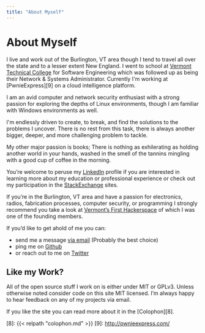 ```yaml
---
title: "About Myself"
---
```


# About Myself

I live and work out of the Burlington, VT area though I tend to travel all over
the state and to a lesser extent New England. I went to school at [Vermont
Technical College][1] for Software Engineering which was followed up as being
their Network & Systems Administrator. Currently I'm working at
[PwnieExpress][9] on a cloud intelligence platform.

I am an avid computer and network security enthusiast with a strong passion for
exploring the depths of Linux environments, though I am familiar with Windows
environments as well.

I'm endlessly driven to create, to break, and find the solutions to the
problems I uncover. There is no rest from this task, there is always another
bigger, deeper, and more challenging problem to tackle.

My other major passion is books; There is nothing as exhilerating as holding
another world in your hands, washed in the smell of the tannins mingling with a
good cup of coffee in the morning.

You’re welcome to peruse my [LinkedIn][2] profile if you are interested in
learning more about my education or professional experience or check out my
participation in the [StackExchange][3] sites.

If you’re in the Burlington, VT area and have a passion for electronics,
radios, fabrication processes, computer security, or programming I strongly
recommend you take a look at [Vermont’s First Hackerspace][4] of which I was
one of the founding members.

If you’d like to get ahold of me you can:

* send me a message [via email][5] (Probably the best choice)
* ping me on [Github][6]
* or reach out to me on [Twitter][7]

## Like my Work?

All of the open source stuff I work on is either under MIT or GPLv3. Unless
otherwise noted consider code on this site MIT licensed. I’m always happy to
hear feedback on any of my projects via email.

If you like the site you can read more about it in the [Colophon][8].

[1]: http://www.vtc.edu/
[2]: http://www.linkedin.com/pub/sam-stelfox/2a/475/267
[3]: http://stackexchange.com/users/33854/trueduality?tab=accounts
[4]: http://laboratoryb.org/
[5]: mailto:sam@stelfox.net
[6]: https://github.com/sstelfox
[7]: http://twitter.com/samstelfox
[8]: {{< relpath "colophon.md" >}}
[9]: http://pwnieexpress.com/
